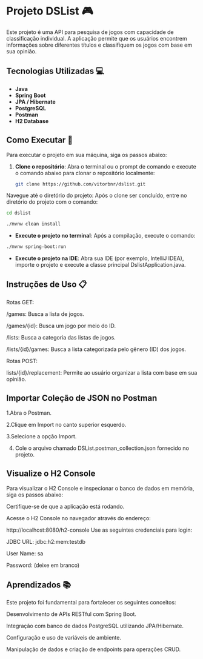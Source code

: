 # Projeto DSList 🎮

Este projeto é uma API para pesquisa de jogos com capacidade de classificação individual. A aplicação permite que os usuários encontrem informações sobre diferentes títulos e classifiquem os jogos com base em sua opinião.

## Tecnologias Utilizadas 💻

- **Java**
- **Spring Boot**
- **JPA / Hibernate**
- **PostgreSQL**
- **Postman**
- **H2 Database**

## Como Executar 🚀

Para executar o projeto em sua máquina, siga os passos abaixo:

1. **Clone o repositório**: Abra o terminal ou o prompt de comando e execute o comando abaixo para clonar o repositório localmente:
   ```bash
   git clone https://github.com/vitorbnr/dslist.git

Navegue até o diretório do projeto: Após o clone ser concluído, entre no diretório do projeto com o comando:

   ```bash
cd dslist
```
   
   ```bash
./mvnw clean install
```
- **Execute o projeto no terminal**: Após a compilação, execute o comando:

```bash
./mvnw spring-boot:run
```
- **Execute o projeto na IDE**: Abra sua IDE (por exemplo, IntelliJ IDEA), importe o projeto e execute a classe principal DslistApplication.java.

## Instruções de Uso 📋
Rotas GET:

/games: Busca a lista de jogos.

/games/{id}: Busca um jogo por meio do ID.

/lists: Busca a categoria das listas de jogos.

/lists/{id}/games: Busca a lista categorizada pelo gênero (ID) dos jogos.

Rotas POST:

lists/{id}/replacement: Permite ao usuário organizar a lista com base em sua opinião.

## Importar Coleção de JSON no Postman

1.Abra o Postman.

2.Clique em Import no canto superior esquerdo.

3.Selecione a opção Import.

4. Cole o arquivo chamado DSList.postman_collection.json fornecido no projeto.

## Visualize o H2 Console

Para visualizar o H2 Console e inspecionar o banco de dados em memória, siga os passos abaixo:

Certifique-se de que a aplicação está rodando.

Acesse o H2 Console no navegador através do endereço:

http://localhost:8080/h2-console
Use as seguintes credenciais para login:

JDBC URL: jdbc:h2:mem:testdb

User Name: sa

Password: (deixe em branco)

## Aprendizados 📚
Este projeto foi fundamental para fortalecer os seguintes conceitos:

Desenvolvimento de APIs RESTful com Spring Boot.

Integração com banco de dados PostgreSQL utilizando JPA/Hibernate.

Configuração e uso de variáveis de ambiente.

Manipulação de dados e criação de endpoints para operações CRUD.


